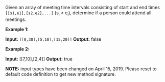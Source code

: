 Given an array of meeting time intervals consisting of start and end times <code>[[s1,e1],[s2,e2],...]</code> (s<sub>i</sub> < e<sub>i</sub>), determine if a person could attend all meetings.

<b>Example 1:</b>


<b>Input:</b> <code>[[0,30],[5,10],[15,20]]</code>
<b>Output:</b> false


<b>Example 2:</b>


<b>Input:</b> [[7,10],[2,4]]
<b>Output:</b> true


<strong>NOTE:</strong> input types have been changed on April 15, 2019. Please reset to default code definition to get new method signature.


